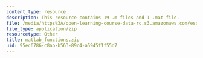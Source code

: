 ```yaml
---
content_type: resource
description: This resource contains 19 .m files and 1 .mat file.
file: /media/https%3A/open-learning-course-data-rc.s3.amazonaws.com/esd-342-advanced-system-architecture-spring-2006/95ec6786c8abb56389c4a5945f1f55d7_matlab_functions.zip
file_type: application/zip
resourcetype: Other
title: matlab_functions.zip
uid: 95ec6786-c8ab-b563-89c4-a5945f1f55d7
---
```

